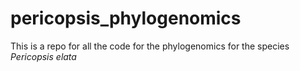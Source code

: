 # pericopsis_phylogenomics

This is a repo for all the code for the phylogenomics for the species <i>Pericopsis elata</i>
